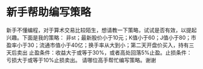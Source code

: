 # 新手帮助编写策略

新手不懂编程，对于算术交易比较陌生，想请教一下策略，试试是否有效，以提起兴趣。下面是我的策略：
非st；最新股价小于10元；K值小于60；J值小于80；市盈率小于30；流通市值小于40亿；换手率从大到小；第二天开盘价买入，持有三天后卖出
止盈条件：收益大于或等于30%，或者高处回落5%止盈。止损条件：亏损大于或等于10%止损卖出。
请哪位高手帮忙编写策略。谢谢